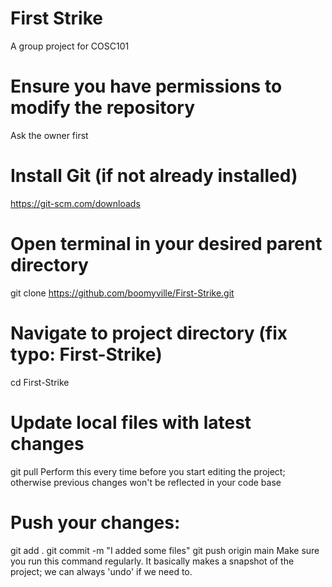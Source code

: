 # First Strike
A group project for COSC101

# Ensure you have permissions to modify the repository 
Ask the owner first

# Install Git (if not already installed)
https://git-scm.com/downloads

# Open terminal in your desired parent directory
git clone https://github.com/boomyville/First-Strike.git

# Navigate to project directory (fix typo: First-Strike)
cd First-Strike

# Update local files with latest changes
git pull
Perform this every time before you start editing the project; otherwise previous changes won't be reflected in your code base

# Push your changes:
git add .
git commit -m "I added some files"
git push origin main
Make sure you run this command regularly. It basically makes a snapshot of the project; we can always 'undo' if we need to.
